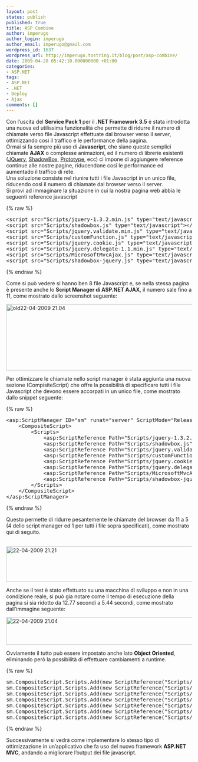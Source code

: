 ```yaml
---
layout: post
status: publish
published: true
title: ASP Combine
author: imperugo
author_login: imperugo
author_email: imperugo@gmail.com
wordpress_id: 1637
wordpress_url: http://imperugo.tostring.it/blog/post/asp-combine/
date: 2009-04-28 05:42:10.000000000 +01:00
categories:
- ASP.NET
tags:
- ASP.NET
- .NET
- Deploy
- Ajax
comments: []
---
```

<p>Con l&rsquo;uscita del <strong>Service Pack 1</strong> per il <strong>.NET Framework 3.5</strong> &egrave; stata introdotta una nuova ed utilissima funzionalit&agrave; che permette di ridurre il numero di chiamate verso file Javascript effettuate dal browser verso il server, ottimizzando cos&igrave; il traffico e le performance della pagina.    <br />
Ormai si fa sempre pi&ugrave; uso di <strong>Javascript</strong>, che siano queste semplici chiamate <strong>AJAX</strong> o complesse animazioni, ed il numero di librerie esistenti (<a target="_blank" href="http://jquery.com/">JQuery</a>, <a target="_blank" href="http://www.shadowbox-js.com/">ShadowBox</a>, <a target="_blank" href="http://www.prototypejs.org/">Prototype</a>, ecc) ci impone di aggiungere reference continue alle nostre pagine, riducendone cos&igrave; le performance ed aumentado il traffico di rete.    <br />
Una soluzione consiste nel riunire tutti i file Javascript in un unico file, riducendo cos&igrave; il numero di chiamate dal browser verso il server.    <br />
Si provi ad immaginare la situazione in cui la nostra pagina web abbia le seguenti reference javascript</p>
{% raw %}<pre class="brush: xml; ruler: true;">
&lt;script src=&quot;Scripts/jquery-1.3.2.min.js&quot; type=&quot;text/javascript&quot;&gt;&lt;/script&gt;
&lt;script src=&quot;Scripts/shadowbox.js&quot; type=&quot;text/javascript&quot;&gt;&lt;/script&gt;
&lt;script src=&quot;Scripts/jquery.validate.min.js&quot; type=&quot;text/javascript&quot;&gt;&lt;/script&gt;
&lt;script src=&quot;Scripts/customFunction.js&quot; type=&quot;text/javascript&quot;&gt;&lt;/script&gt;
&lt;script src=&quot;Scripts/jquery.cookie.js&quot; type=&quot;text/javascript&quot;&gt;&lt;/script&gt;
&lt;script src=&quot;Scripts/jquery.delegate-1.1.min.js&quot; type=&quot;text/javascript&quot;&gt;&lt;/script&gt;
&lt;script src=&quot;Scripts/MicrosoftMvcAjax.js&quot; type=&quot;text/javascript&quot;&gt;&lt;/script&gt;
&lt;script src=&quot;Scripts/shadowbox-jquery.js&quot; type=&quot;text/javascript&quot;&gt;&lt;/script&gt;</pre>{% endraw %}
<p>Come si pu&ograve; vedere si hanno ben 8 file Javascript e, se nella stessa pagina &egrave; presente anche lo <strong>Script Manager di ASP.NET AJAX</strong>, il numero sale fino a 11, come mostrato dallo screenshot seguente:</p>
<p><a rel="shadowbox[ASP-Combine];options={counterType:'skip',continuous:true,animSequence:'sync'}" href="http://imperugo.tostring.it/Content/Uploaded/image/old22-04-2009%2021.04_2.png"><img singleline="" title="old22-04-2009 21.04" style="border-right: 0px; border-top: 0px; display: inline; border-left: 0px; border-bottom: 0px" height="180" alt="old22-04-2009 21.04" width="554" border="0" src="http://imperugo.tostring.it/Content/Uploaded/image/old22-04-2009%2021.04_thumb.png" /></a></p>
<p>Per ottimizzare le chiamate nello script manager &egrave; stata aggiunta una nuova sezione (CompisiteScript) che offre la possibilit&agrave; di specificare tutti i file Javascript che devono essere accorpati in un unico file, come mostrato dallo snippet seguente:</p>
{% raw %}<pre class="brush: xml; ruler: true;">
&lt;asp:ScriptManager ID=&quot;sm&quot; runat=&quot;server&quot; ScriptMode=&quot;Release&quot; CompositeScript-ScriptMode=&quot;Release&quot;&gt;
    &lt;CompositeScript&gt;
        &lt;Scripts&gt;
            &lt;asp:ScriptReference Path=&quot;Scripts/jquery-1.3.2.min.js&quot; /&gt;
            &lt;asp:ScriptReference Path=&quot;Scripts/shadowbox.js&quot; /&gt;
            &lt;asp:ScriptReference Path=&quot;Scripts/jquery.validate.min.js&quot; /&gt;
            &lt;asp:ScriptReference Path=&quot;Scripts/customFunction.js&quot;  /&gt;
            &lt;asp:ScriptReference Path=&quot;Scripts/jquery.cookie.js&quot; /&gt;
            &lt;asp:ScriptReference Path=&quot;Scripts/jquery.delegate-1.1.min.js&quot; /&gt;
            &lt;asp:ScriptReference Path=&quot;Scripts/MicrosoftMvcAjax.js&quot; /&gt;
            &lt;asp:ScriptReference Path=&quot;Scripts/shadowbox-jquery.js&quot;  /&gt;
        &lt;/Scripts&gt;
    &lt;/CompositeScript&gt;
&lt;/asp:ScriptManager&gt;</pre>{% endraw %}
<p>Questo permette di ridurre pesantemente le chiamate del browser da 11 a 5 (4 dello script manager ed 1 per tutti i file sopra specificati), come mostrato qui di seguito.</p>
<p>&nbsp;<a rel="shadowbox[ASP-Combine];options={counterType:'skip',continuous:true,animSequence:'sync'}" href="http://imperugo.tostring.it/Content/Uploaded/image/22-04-2009%2021.21_2.png"><img singleline="" title="22-04-2009 21.21" style="border-right: 0px; border-top: 0px; display: inline; border-left: 0px; border-bottom: 0px" height="96" alt="22-04-2009 21.21" width="554" border="0" src="http://imperugo.tostring.it/Content/Uploaded/image/22-04-2009%2021.21_thumb.png" /></a></p>
<p>Anche se il test &egrave; stato effettuato su una macchina di sviluppo e non in una condizione reale, si pu&ograve; gia notare come il tempo di esecuzione della pagina si sia ridotto da 12.77 secondi a 5.44 secondi, come mostrato dall&rsquo;immagine seguente:</p>
<p><a rel="shadowbox[ASP-Combine];options={counterType:'skip',continuous:true,animSequence:'sync'}" href="http://imperugo.tostring.it/Content/Uploaded/image/22-04-2009%2021.04_2.png"><img singleline="" title="22-04-2009 21.04" style="border-right: 0px; border-top: 0px; display: inline; border-left: 0px; border-bottom: 0px" height="75" alt="22-04-2009 21.04" width="554" border="0" src="http://imperugo.tostring.it/Content/Uploaded/image/22-04-2009%2021.04_thumb.png" /></a></p>
<p>Ovviamente il tutto pu&ograve; essere impostato anche lato <strong>Object Oriented</strong>, eliminando per&ograve; la possibilit&agrave; di effettuare cambiamenti a runtime.</p>
{% raw %}<pre class="brush: csharp; ruler: true;">
sm.CompositeScript.Scripts.Add(new ScriptReference(&quot;Scripts/jquery-1.3.2.min.js&quot;));
sm.CompositeScript.Scripts.Add(new ScriptReference(&quot;Scripts/shadowbox.js&quot;));
sm.CompositeScript.Scripts.Add(new ScriptReference(&quot;Scripts/jquery.validate.min.js&quot;));
sm.CompositeScript.Scripts.Add(new ScriptReference(&quot;Scripts/customFunction.js&quot;));
sm.CompositeScript.Scripts.Add(new ScriptReference(&quot;Scripts/jquery.cookie.js&quot;));
sm.CompositeScript.Scripts.Add(new ScriptReference(&quot;Scripts/jquery.delegate-1.1.min.js&quot;));
sm.CompositeScript.Scripts.Add(new ScriptReference(&quot;Scripts/MicrosoftMvcAjax.js&quot;));sm.CompositeScript.Scripts.Add(new ScriptReference(&quot;Scripts/shadowbox-jquery.js&quot;));</pre>{% endraw %}
<p>Successivamente si vedr&agrave; come implementare lo stesso tipo di ottimizzazione in un&rsquo;applicativo che fa uso del nuovo framework <strong>ASP.NET MVC</strong>, andando a migliorare l&rsquo;output dei file javascript.</p>
